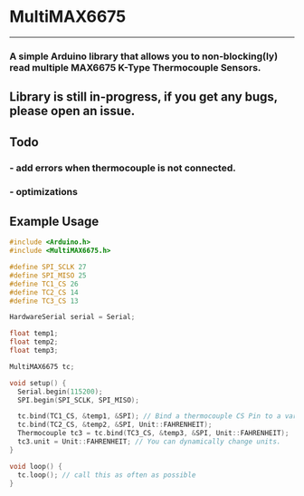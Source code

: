 # MultiMAX6675
---
### A simple Arduino library that allows you to **non-blocking(ly)** read multiple MAX6675 K-Type Thermocouple Sensors.

## **Library is still in-progress, if you get any bugs, please open an issue.**

## Todo
### - add errors when thermocouple is not connected.
### - optimizations

## Example Usage
```c++
#include <Arduino.h>
#include <MultiMAX6675.h>

#define SPI_SCLK 27
#define SPI_MISO 25
#define TC1_CS 26
#define TC2_CS 14
#define TC3_CS 13

HardwareSerial serial = Serial;

float temp1;
float temp2;
float temp3;

MultiMAX6675 tc;

void setup() {
  Serial.begin(115200);
  SPI.begin(SPI_SCLK, SPI_MISO);

  tc.bind(TC1_CS, &temp1, &SPI); // Bind a thermocouple CS Pin to a variable, they will update on their own, no need for users to manually read.
  tc.bind(TC2_CS, &temp2, &SPI, Unit::FAHRENHEIT);
  Thermocouple tc3 = tc.bind(TC3_CS, &temp3, &SPI, Unit::FAHRENHEIT);
  tc3.unit = Unit::FAHRENHEIT; // You can dynamically change units.
}

void loop() {
  tc.loop(); // call this as often as possible
}
```
